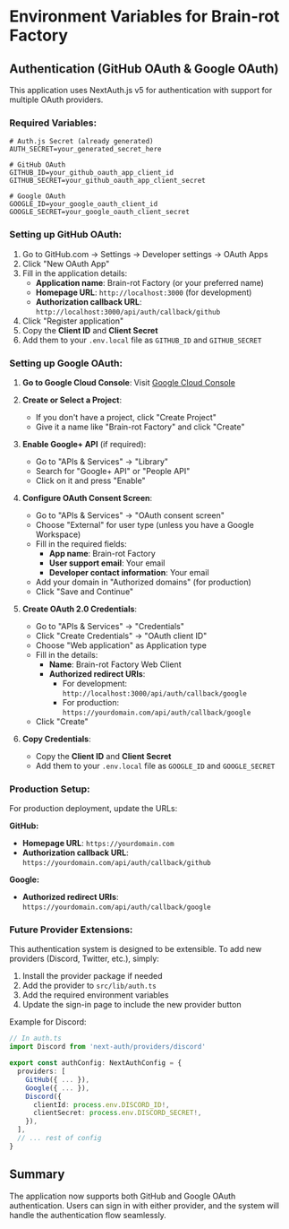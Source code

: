 # Environment Variables for Brain-rot Factory

## Authentication (GitHub OAuth & Google OAuth)

This application uses NextAuth.js v5 for authentication with support for multiple OAuth providers.

### Required Variables:

```env
# Auth.js Secret (already generated)
AUTH_SECRET=your_generated_secret_here

# GitHub OAuth
GITHUB_ID=your_github_oauth_app_client_id
GITHUB_SECRET=your_github_oauth_app_client_secret

# Google OAuth
GOOGLE_ID=your_google_oauth_client_id
GOOGLE_SECRET=your_google_oauth_client_secret
```

### Setting up GitHub OAuth:

1. Go to GitHub.com → Settings → Developer settings → OAuth Apps
2. Click "New OAuth App"
3. Fill in the application details:
   - **Application name**: Brain-rot Factory (or your preferred name)
   - **Homepage URL**: `http://localhost:3000` (for development)
   - **Authorization callback URL**: `http://localhost:3000/api/auth/callback/github`
4. Click "Register application"
5. Copy the **Client ID** and **Client Secret**
6. Add them to your `.env.local` file as `GITHUB_ID` and `GITHUB_SECRET`

### Setting up Google OAuth:

1. **Go to Google Cloud Console**: Visit [Google Cloud Console](https://console.cloud.google.com/)

2. **Create or Select a Project**:
   - If you don't have a project, click "Create Project"
   - Give it a name like "Brain-rot Factory" and click "Create"

3. **Enable Google+ API** (if required):
   - Go to "APIs & Services" → "Library"
   - Search for "Google+ API" or "People API"
   - Click on it and press "Enable"

4. **Configure OAuth Consent Screen**:
   - Go to "APIs & Services" → "OAuth consent screen"
   - Choose "External" for user type (unless you have a Google Workspace)
   - Fill in the required fields:
     - **App name**: Brain-rot Factory
     - **User support email**: Your email
     - **Developer contact information**: Your email
   - Add your domain in "Authorized domains" (for production)
   - Click "Save and Continue"

5. **Create OAuth 2.0 Credentials**:
   - Go to "APIs & Services" → "Credentials"
   - Click "Create Credentials" → "OAuth client ID"
   - Choose "Web application" as Application type
   - Fill in the details:
     - **Name**: Brain-rot Factory Web Client
     - **Authorized redirect URIs**: 
       - For development: `http://localhost:3000/api/auth/callback/google`
       - For production: `https://yourdomain.com/api/auth/callback/google`
   - Click "Create"

6. **Copy Credentials**:
   - Copy the **Client ID** and **Client Secret**
   - Add them to your `.env.local` file as `GOOGLE_ID` and `GOOGLE_SECRET`

### Production Setup:

For production deployment, update the URLs:

**GitHub:**
- **Homepage URL**: `https://yourdomain.com`
- **Authorization callback URL**: `https://yourdomain.com/api/auth/callback/github`

**Google:**
- **Authorized redirect URIs**: `https://yourdomain.com/api/auth/callback/google`

### Future Provider Extensions:

This authentication system is designed to be extensible. To add new providers (Discord, Twitter, etc.), simply:

1. Install the provider package if needed
2. Add the provider to `src/lib/auth.ts`
3. Add the required environment variables
4. Update the sign-in page to include the new provider button

Example for Discord:
```typescript
// In auth.ts
import Discord from 'next-auth/providers/discord'

export const authConfig: NextAuthConfig = {
  providers: [
    GitHub({ ... }),
    Google({ ... }),
    Discord({
      clientId: process.env.DISCORD_ID!,
      clientSecret: process.env.DISCORD_SECRET!,
    }),
  ],
  // ... rest of config
}
```

## Summary

The application now supports both GitHub and Google OAuth authentication. Users can sign in with either provider, and the system will handle the authentication flow seamlessly.
